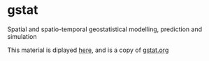 # gstat
Spatial and spatio-temporal geostatistical modelling, prediction and simulation

This material is diplayed [here](http://edzer.github.io/gstat/), and is a copy of [gstat.org](http://www.gstat.org/)
